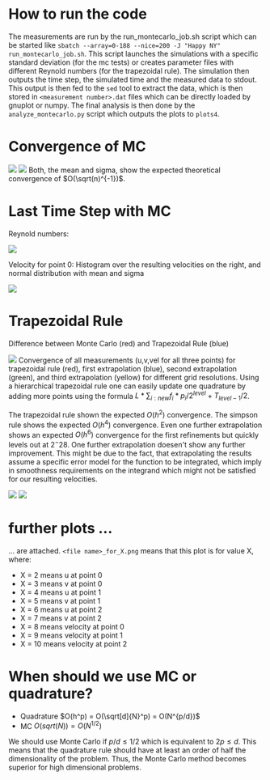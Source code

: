 # How to run the code
The measurements are run by the run_montecarlo_job.sh script which can be started like `sbatch --array=0-188 --nice=200 -J "Happy NY" run_montecarlo_job.sh`.
This script launches the simulations with a specific standard deviation (for the mc tests) or creates parameter files with different Reynold numbers (for the trapezoidal rule).
The simulation then outputs the time step, the simulated time and the measured data to stdout.
This output is then fed to the `sed` tool to extract the data, which is then stored in `<measurement number>.dat` files  which can be directly loaded by gnuplot or numpy.
The final analysis is then done by the `analyze_montecarlo.py` script which outputs the plots to `plots4`.

# Convergence of MC

![](plots4/monte_carlo_convergence_-_mean.png)
![](plots4/monte_carlo_convergence_-_std.png)
Both, the mean and sigma, show the expected theoretical convergence of $O(\sqrt(n)^{-1})$.

# Last Time Step with MC
Reynold numbers:

![](plots4/mc50-re-hist-44.png)
<!-- using: `plot '< head -n 1 mc50/* | sed -n "s#.*re=\(.*\)#\1#p"' u (44*floor($1/44)):(1.0) smooth freq with boxes t "Re"` -->
Velocity for point 0: Histogram over the resulting velocities on the right, and normal distribution with mean and sigma

![](plots4/monte_carlo_over_time_for_8.png)
<!-- -->

# Trapezoidal Rule

Difference between Monte Carlo (red) and Trapezoidal Rule (blue)

![](plots4/monte_carlo_vs_trapezoidal_over_time_for_8.png)
Convergence of all measurements (u,v,vel for all three points) for trapezoidal rule (red), first extrapolation (blue), second extrapolation (green), and third extrapolation (yellow) for different grid resolutions.
Using a hierarchical trapezoidal rule one can easily update one quadrature by adding more points using the formula $L * \sum_{i:new} f_i*p_i / 2^{level} + T_{level-1} / 2$.

The trapezoidal rule shown the expected $O(h^2)$ convergence.
The simpson rule shows the expected $O(h^4)$ convergence.
Even one further extrapolation shows an expected $O(h^6)$ convergence for the first refinements but quickly levels out at $2^-28$. One further extrapolation doesen't show any further improvement. This might be due to the fact, that extrapolating the results assume a specific error model for the function to be integrated, which imply in smoothness requirements on the integrand which might not be satisfied for our resulting velocities.

![](plots4/trapezoidal.png)
![](plots4/trapezoidal_error_difference.png)
<!-- -->

# further plots ...
... are attached.
`<file name>_for_X.png` means that this plot is for value X, where:

 * X = 2 means u at point 0
 * X = 3 means v at point 0
 * X = 4 means u at point 1
 * X = 5 means v at point 1
 * X = 6 means u at point 2
 * X = 7 means v at point 2
 * X = 8 means velocity at point 0
 * X = 9 means velocity at point 1
 * X = 10 means velocity at point 2

# When should we use MC or quadrature?

 * Quadrature $O(h^p) = O(\sqrt[d]{N}^p) = O(N^{p/d})$
 * MC         $O(sqrt(N)) = O(N^{1/2})$

We should use Monte Carlo if $p/d \le 1/2$ which is equivalent to $2p \le d$. This means that the quadrature rule should have at least an order of half the dimensionality of the problem. Thus, the Monte Carlo method becomes superior for high dimensional problems.
